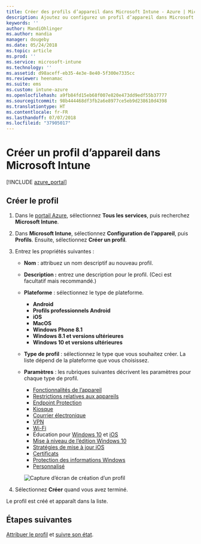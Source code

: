 ```yaml
---
title: Créer des profils d’appareil dans Microsoft Intune - Azure | Microsoft Docs
description: Ajoutez ou configurez un profil d’appareil dans Microsoft Intune, ce qui inclut la sélection du type de plateforme et la configuration des paramètres dans le portail Azure.
keywords: ''
author: MandiOhlinger
ms.author: mandia
manager: dougeby
ms.date: 05/24/2018
ms.topic: article
ms.prod: ''
ms.service: microsoft-intune
ms.technology: ''
ms.assetid: d98aceff-eb35-4e3e-8e40-5f300e7335cc
ms.reviewer: heenamac
ms.suite: ems
ms.custom: intune-azure
ms.openlocfilehash: a9fb84fd15eb68f007e820e473dd9edf55b37777
ms.sourcegitcommit: 98b444468df3fb2a6e8977ce5eb9d238610d4398
ms.translationtype: HT
ms.contentlocale: fr-FR
ms.lasthandoff: 07/07/2018
ms.locfileid: "37905017"
---
```

# <a name="create-a-device-profile-in-microsoft-intune"></a>Créer un profil d’appareil dans Microsoft Intune

[!INCLUDE [azure_portal](./includes/azure_portal.md)]

## <a name="create-the-profile"></a>Créer le profil
1. Dans le [portail Azure](https://portal.azure.com), sélectionnez **Tous les services**, puis recherchez **Microsoft Intune**.

2. Dans **Microsoft Intune**, sélectionnez **Configuration de l’appareil**, puis **Profils**. Ensuite, sélectionnez **Créer un profil**.

3. Entrez les propriétés suivantes :

   - **Nom** : attribuez un nom descriptif au nouveau profil.
   - **Description :** entrez une description pour le profil. (Ceci est facultatif mais recommandé.)
   - **Plateforme** : sélectionnez le type de plateforme.  

       - **Android**
       - **Profils professionnels Android**
       - **iOS**
       - **MacOS**
       - **Windows Phone 8.1**
       - **Windows 8.1 et versions ultérieures**
       - **Windows 10 et versions ultérieures**

   - **Type de profil** : sélectionnez le type que vous souhaitez créer. La liste dépend de la plateforme que vous choisissez.
   - **Paramètres** : les rubriques suivantes décrivent les paramètres pour chaque type de profil.

       -  [Fonctionnalités de l’appareil](device-features-configure.md)
       -  [Restrictions relatives aux appareils](device-restrictions-configure.md)
       -  [Endpoint Protection](endpoint-protection-configure.md)
       -  [Kiosque](kiosk-settings.md)
       -  [Courrier électronique](email-settings-configure.md)
       -  [VPN](vpn-settings-configure.md)
       -  [Wi-Fi](wi-fi-settings-configure.md)
       -  Éducation pour [Windows 10](education-settings-configure.md) et [iOS](wi-fi-settings-ios.md)
       -  [Mise à niveau de l’édition Windows 10](edition-upgrade-configure-windows-10.md)
       -  [Stratégies de mise à jour iOS](software-updates-ios.md)
       -  [Certificats](certificates-configure.md)
       -  [Protection des informations Windows](windows-information-protection-configure.md)
       -  [Personnalisé](custom-settings-configure.md)

     ![Capture d’écran de création d’un profil](./media/create-device-profile.png)

4. Sélectionnez **Créer** quand vous avez terminé.

Le profil est créé et apparaît dans la liste.

## <a name="next-steps"></a>Étapes suivantes
[Attribuer le profil](device-profile-assign.md) et [suivre son état](device-profile-monitor.md).
